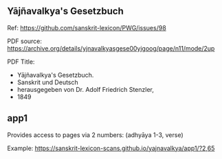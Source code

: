 
## Yājñavalkya's Gesetzbuch

Ref: https://github.com/sanskrit-lexicon/PWG/issues/98

PDF source: https://archive.org/details/yjnavalkyasgese00yjgoog/page/n11/mode/2up

PDF Title: 
- Yājñavalkya's Gesetzbuch.
- Sanskrit und Deutsch
- herausgegeben von Dr. Adolf Friedrich Stenzler,
- 1849

## app1
Provides access to pages via 2 numbers: (adhyāya 1-3, verse)

Example: https://sanskrit-lexicon-scans.github.io/yajnavalkya/app1/?2,65
